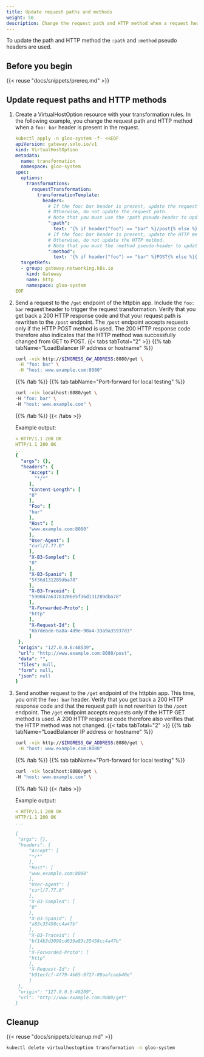 ```yaml
---
title: Update request paths and methods
weight: 50
description: Change the request path and HTTP method when a request header is present. 
---
```


To update the path and HTTP method the `:path` and `:method` pseudo headers are used. 

## Before you begin

{{< reuse "docs/snippets/prereq.md" >}}

## Update request paths and HTTP methods
   
1. Create a VirtualHostOption resource with your transformation rules. In the following example, you change the request path and HTTP method when a `foo: bar` header is present in the request.   
   ```yaml
   kubectl apply -n gloo-system -f- <<EOF
   apiVersion: gateway.solo.io/v1
   kind: VirtualHostOption
   metadata:
     name: transformation
     namespace: gloo-system
   spec:
     options:
       transformations:
         requestTransformation:
           transformationTemplate:
             headers:
               # If the foo: bar header is present, update the request path to /post. 
               # Otherwise, do not update the request path. 
               # Note that you must use the :path pseudo-header to update the request path.
               ":path":
                 text: '{% if header("foo") == "bar" %}/post{% else %}{{ header(":path") }}{% endif %}'
               # If the foo: bar header is present, update the HTTP method to POST. 
               # Otherwise, do not update the HTTP method. 
               # Note that you must the :method pseudo-header to update the HTTP method of the request. 
               ":method":
                 text: '{% if header("foo") == "bar" %}POST{% else %}{{ header(":method") }}{% endif %}'
     targetRefs:
     - group: gateway.networking.k8s.io
       kind: Gateway
       name: http
       namespace: gloo-system
   EOF
   ```

2. Send a request to the `/get` endpoint of the httpbin app. Include the `foo: bar` request header to trigger the request transformation. Verify that you get back a 200 HTTP response code and that your request path is rewritten to the `/post` endpoint. The `/post` endpoint accepts requests only if the HTTP POST method is used. The 200 HTTP response code therefore also indicates that the HTTP method was successfully changed from GET to POST. 
    {{< tabs tabTotal="2" >}}
   {{% tab tabName="LoadBalancer IP address or hostname" %}}
   ```sh
   curl -vik http://$INGRESS_GW_ADDRESS:8080/get \
    -H "foo: bar" \
    -H "host: www.example.com:8080" 
   ```
   {{% /tab %}}
   {{% tab tabName="Port-forward for local testing" %}}
   ```sh
   curl -vik localhost:8080/get \
   -H "foo: bar" \
   -H "host: www.example.com" \
   ```
   {{% /tab %}}
   {{< /tabs >}}
   
   Example output: 
   ```yaml {linenos=table,hl_lines=[1,2,39],linenostart=1}
   < HTTP/1.1 200 OK
   HTTP/1.1 200 OK
   ...  
   {
     "args": {},
     "headers": {
        "Accept": [
          "*/*"
        ],
        "Content-Length": [
        "0"
        ],
        "Foo": [
        "bar"
        ],
        "Host": [
        "www.example.com:8080"
        ],
        "User-Agent": [
        "curl/7.77.0"
        ],
        "X-B3-Sampled": [
        "0"
        ],
        "X-B3-Spanid": [
        "5f36d131289dba78"
        ],
        "X-B3-Traceid": [
        "590047a63783206e5f36d131289dba78"
        ],
        "X-Forwarded-Proto": [
        "http"
        ],
        "X-Request-Id": [
        "6b7debde-6a8a-4d9e-90a4-33a9a35937d3"
        ]
    },
    "origin": "127.0.0.6:48539",
    "url": "http://www.example.com:8080/post",
    "data": "",
    "files": null,
    "form": null,
    "json": null
   }  
   ```
   
3. Send another request to the `/get` endpoint of the httpbin app. This time, you omit the `foo: bar` header. Verify that you get back a 200 HTTP response code and that the request path is not rewritten to the `/post` endpoint. The `/get` endpoint accepts requests only if the HTTP GET method is used. A 200 HTTP response code therefore also verifies that the HTTP method was not changed. 
    {{< tabs tabTotal="2" >}}
   {{% tab tabName="LoadBalancer IP address or hostname" %}}
   ```sh
   curl -vik http://$INGRESS_GW_ADDRESS:8080/get \
    -H "host: www.example.com:8080" 
   ```
   {{% /tab %}}
   {{% tab tabName="Port-forward for local testing" %}}
   ```sh
   curl -vik localhost:8080/get \
   -H "host: www.example.com" \
   ```
   {{% /tab %}}
   {{< /tabs >}}
   
   Example output: 
   ```yaml {linenos=table,hl_lines=[1,2,34],linenostart=1}
   < HTTP/1.1 200 OK
   HTTP/1.1 200 OK
   ...

   {
    "args": {},
    "headers": {
        "Accept": [
        "*/*"
        ],
        "Host": [
        "www.example.com:8080"
        ],
        "User-Agent": [
        "curl/7.77.0"
        ],
        "X-B3-Sampled": [
        "0"
        ],
        "X-B3-Spanid": [
        "a83c35458cc4a47b"
        ],
        "X-B3-Traceid": [
        "bf14b3d3098cd639a83c35458cc4a47b"
        ],
        "X-Forwarded-Proto": [
        "http"
        ],
        "X-Request-Id": [
        "b91ecfcf-4f79-4b65-9727-09aafcaeb40e"
        ]
    },
    "origin": "127.0.0.6:46209",
    "url": "http://www.example.com:8080/get"
   }
   ```
   
## Cleanup

{{< reuse "docs/snippets/cleanup.md" >}}

```sh
kubectl delete virtualhostoption transformation -n gloo-system
```
   